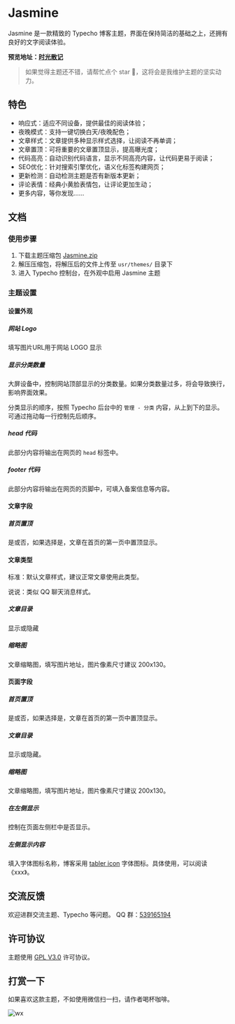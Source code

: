 # Jasmine

Jasmine 是一款精致的 Typecho 博客主题，界面在保持简洁的基础之上，还拥有良好的文字阅读体验。

**预览地址：[时光散记](https://www.sanji.one/)**

> 如果觉得主题还不错，请帮忙点个 star 🌟，这将会是我维护主题的坚实动力。


## 特色

* 响应式：适应不同设备，提供最佳的阅读体验；
* 夜晚模式：支持一键切换白天/夜晚配色；
* 文章样式：文章提供多种显示样式选择，让阅读不再单调；
* 文章置顶：可将重要的文章置顶显示，提高曝光度；
* 代码高亮：自动识别代码语言，显示不同高亮内容，让代码更易于阅读；
* SEO优化：针对搜索引擎优化，语义化标签构建网页；
* 更新检测：自动检测主题是否有新版本更新；
* 评论表情：经典小黄脸表情包，让评论更加生动；
* 更多内容，等你发现……

## 文档

### 使用步骤

1. 下载主题压缩包 [Jasmine.zip](https://github.com/liaocp666/Jasmine/releases/latest/download/jasmine.zip)
2. 解压压缩包，将解压后的文件上传至 `usr/themes/` 目录下
3. 进入 Typecho 控制台，在外观中启用 Jasmine 主题

### 主题设置

#### 设置外观

##### 网站 Logo

填写图片URL用于网站 LOGO 显示

##### 显示分类数量

大屏设备中，控制网站顶部显示的分类数量。如果分类数量过多，将会导致换行，影响界面效果。

分类显示的顺序，按照 Typecho 后台中的 `管理 - 分类` 内容，从上到下的显示。可通过拖动每一行控制先后顺序。

##### head 代码

此部分内容将输出在网页的 `head` 标签中。

##### footer 代码

此部分内容将输出在网页的页脚中，可填入备案信息等内容。

#### 文章字段

##### 首页置顶

是或否，如果选择是，文章在首页的第一页中置顶显示。

#### 文章类型

标准：默认文章样式，建议正常文章使用此类型。

说说：类似 QQ 聊天消息样式。

##### 文章目录

显示或隐藏

##### 缩略图

文章缩略图，填写图片地址，图片像素尺寸建议 200x130。

#### 页面字段

##### 首页置顶

是或否，如果选择是，文章在首页的第一页中置顶显示。

##### 文章目录

显示或隐藏。

##### 缩略图

文章缩略图，填写图片地址，图片像素尺寸建议 200x130。

##### 在左侧显示

控制在页面左侧栏中是否显示。

##### 左侧显示内容

填入字体图标名称，博客采用 [tabler icon](https://tabler.io/icons) 字体图标。具体使用，可以阅读《xxx》。

## 交流反馈

欢迎进群交流主题、Typecho 等问题。 QQ 群：[539165194](https://qm.qq.com/cgi-bin/qm/qr?k=oXM0EmLxXmgKfE1UDRlBY-g7Rkrx30oL&jump_from=webapi&authKey=uQdwWraveNKYBm/BQs88WXkNagEUr9tCkf/gbdQ9FasOviKYVhUd/wUME0q0AtnI)

## 许可协议

主题使用 [GPL V3.0](https://github.com/liaocp666/theme-jasmine/blob/main/LICENSE) 许可协议。

## 打赏一下

如果喜欢这款主题，不如使用微信扫一扫，请作者喝杯咖啡。

![wx](https://user-images.githubusercontent.com/27202776/227807562-5340971b-a292-4c70-afbb-1a7d242e46db.jpg)
